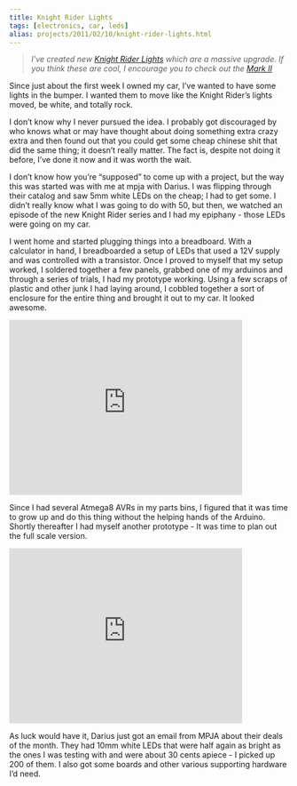 ```yaml
---
title: Knight Rider Lights
tags: [electronics, car, leds]
alias: projects/2011/02/10/knight-rider-lights.html
---
```


> *I've  created new [Knight Rider Lights](/projects/2011/02/10/knight-rider-mark-ii.html) which are a massive upgrade. If you think these are cool, I encourage you to check out the [Mark II](/projects/2011/02/10/knight-rider-mark-ii.html)*

Since just about the first week I owned my car, I’ve wanted to have some lights in the bumper. I wanted them to move like the Knight Rider’s lights moved, be white, and totally rock.

I don’t know why I never pursued the idea. I probably got discouraged by who knows what or may have thought about doing something extra crazy extra and then found out that you could get some cheap chinese shit that did the same thing; it doesn’t really matter. The fact is, despite not doing it before, I’ve done it now and it was worth the wait.

I don’t know how you’re “supposed” to come up with a project, but the way this was started was with me at mpja with Darius. I was flipping through their catalog and saw 5mm white LEDs on the cheap; I had to get some. I didn’t really know what I was going to do with 50, but then, we watched an episode of the new Knight Rider series and I had my epiphany - those LEDs were going on my car.

I went home and started plugging things into a breadboard. With a calculator in hand, I breadboarded a setup of LEDs that used a 12V supply and was controlled with a transistor. Once I proved to myself that my setup worked, I soldered together a few panels, grabbed one of my arduinos and through a series of trials, I had my prototype working. Using a few scraps of plastic and other junk I had laying around, I cobbled together a sort of enclosure for the entire thing and brought it out to my car. It looked awesome.

<iframe width="420" height="315" src="http://www.youtube.com/embed/s3-h9V2gjEY?rel=0" frameborder="0" allowfullscreen></iframe>

Since I had several Atmega8 AVRs in my parts bins, I figured that it was time to grow up and do this thing without the helping hands of the Arduino. Shortly thereafter I had myself another prototype - It was time to plan out the full scale version.

<iframe width="420" height="315" src="http://www.youtube.com/embed/f3X2IJZA37U?rel=0" frameborder="0" allowfullscreen></iframe>

As luck would have it, Darius just got an email from MPJA about their deals of the month. They had 10mm white LEDs that were half again as bright as the ones I was testing with and were about 30 cents apiece - I picked up 200 of them. I also got some boards and other various supporting hardware I’d need.
